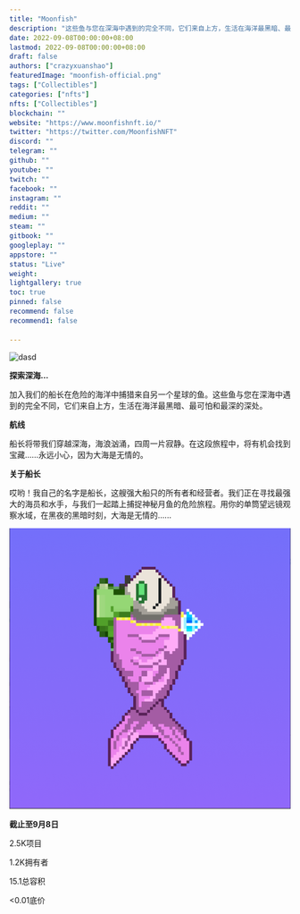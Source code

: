 ```yaml
---
title: "Moonfish"
description: "这些鱼与您在深海中遇到的完全不同，它们来自上方，生活在海洋最黑暗、最可怕和最深的深处。"
date: 2022-09-08T00:00:00+08:00
lastmod: 2022-09-08T00:00:00+08:00
draft: false
authors: ["crazyxuanshao"]
featuredImage: "moonfish-official.png"
tags: ["Collectibles"]
categories: ["nfts"]
nfts: ["Collectibles"]
blockchain: ""
website: "https://www.moonfishnft.io/"
twitter: "https://twitter.com/MoonfishNFT"
discord: ""
telegram: ""
github: ""
youtube: ""
twitch: ""
facebook: ""
instagram: ""
reddit: ""
medium: ""
steam: ""
gitbook: ""
googleplay: ""
appstore: ""
status: "Live"
weight: 
lightgallery: true
toc: true
pinned: false
recommend: false
recommend1: false

---
```




![dasd](\dasd.png)

**探索深海...**

加入我们的船长在危险的海洋中捕猎来自另一个星球的鱼。这些鱼与您在深海中遇到的完全不同，它们来自上方，生活在海洋最黑暗、最可怕和最深的深处。

**航线**

船长将带我们穿越深海，海浪汹涌，四周一片寂静。在这段旅程中，将有机会找到宝藏……永远小心，因为大海是无情的。

**关于船长**

哎哟！我自己的名字是船长，这艘强大船只的所有者和经营者。我们正在寻找最强大的海员和水手，与我们一起踏上捕捉神秘月鱼的危险旅程。用你的单筒望远镜观察水域，在黑夜的黑暗时刻，大海是无情的......

![igsnd](igsnd.png)

**截止至9月8日**

2.5K项目

1.2K拥有者

15.1总容积

<0.01底价